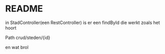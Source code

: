 # README
in StadController(een RestController) is er een findById die werkt zoals het hoort

Path crud/steden/{id}


en wat brol
